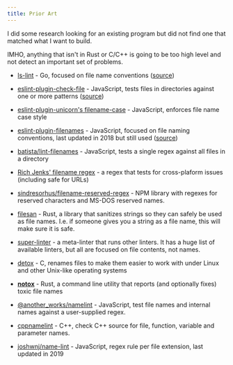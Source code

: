 ```yaml
---
title: Prior Art
---
```


I did some research looking for an existing program but did not find one that matched what I want to build.

IMHO, anything that isn't in Rust or C/C++ is going to be too high level and not detect an important set of problems.

- [ls-lint](https://ls-lint.org/) - Go, focused on file name conventions ([source](https://github.com/loeffel-io/ls-lint))

- [eslint-plugin-check-file](https://www.npmjs.com/package/eslint-plugin-check-file) - JavaScript, tests files in directories against one or more patterns ([source](https://github.com/dukeluo/eslint-plugin-check-file/tree/main))

- [eslint-plugin-unicorn's filename-case](https://github.com/sindresorhus/eslint-plugin-unicorn/blob/main/docs/rules/filename-case.md) - JavaScript, enforces file name case style

- [eslint-plugin-filenames](https://www.npmjs.com/package/eslint-plugin-filenames) - JavaScript, focused on file naming conventions, last updated in 2018 but still used ([source](https://github.com/selaux/eslint-plugin-filenames))

- [batista/lint-filenames](https://github.com/batista/lint-filenames) - JavaScript, tests a single regex against all files in a directory

- [Rich Jenks' filename regex](https://richjenks.com/filename-regex/) - a regex that tests for cross-plaform issues (including safe for URLs)

- [sindresorhus/filename-reserved-regex](https://github.com/sindresorhus/filename-reserved-regex) - NPM library with regexes for reserved characters and MS-DOS reserved names.

- [filesan](https://github.com/BonnyAD9/filesan) - Rust, a library that sanitizes strings so they can safely be used as file names.  I.e. if someone gives you a string as a file name, this will make sure it is safe.

- [super-linter](https://github.com/super-linter/super-linter?tab=readme-ov-file#supported-linters-and-code-analyzers) - a meta-linter that runs other linters.  It has a huge list of available linters, but all are focused on file contents, not names.

- [detox](https://github.com/dharple/detox) - C, renames files to make them easier to work with under Linux and other Unix-like
operating systems

- [**notox**](https://github.com/Its-Just-Nans/notox) - Rust, a command line utility that reports (and optionally fixes) toxic file names

- [@another_works/namelint](https://www.npmjs.com/package/@another_works/namelint/v/1.0.1) - JavaScript, test file names and internal names against a user-supplied regex.

- [cppnamelint](https://github.com/dougpuob/cppnamelint) - C++, check C++ source for file, function, variable and parameter names.

- [joshwnj/name-lint](https://github.com/joshwnj/name-lint) - JavaScript, regex rule per file extension, last updated in 2019
